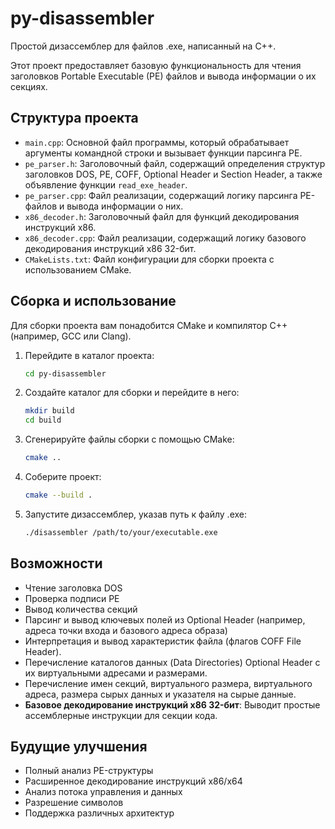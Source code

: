 # py-disassembler

Простой дизассемблер для файлов .exe, написанный на C++.

Этот проект предоставляет базовую функциональность для чтения заголовков Portable Executable (PE) файлов и вывода информации о их секциях.

## Структура проекта

*   `main.cpp`: Основной файл программы, который обрабатывает аргументы командной строки и вызывает функции парсинга PE.
*   `pe_parser.h`: Заголовочный файл, содержащий определения структур заголовков DOS, PE, COFF, Optional Header и Section Header, а также объявление функции `read_exe_header`.
*   `pe_parser.cpp`: Файл реализации, содержащий логику парсинга PE-файлов и вывода информации о них.
*   `x86_decoder.h`: Заголовочный файл для функций декодирования инструкций x86.
*   `x86_decoder.cpp`: Файл реализации, содержащий логику базового декодирования инструкций x86 32-бит.
*   `CMakeLists.txt`: Файл конфигурации для сборки проекта с использованием CMake.

## Сборка и использование

Для сборки проекта вам понадобится CMake и компилятор C++ (например, GCC или Clang).

1.  Перейдите в каталог проекта:
    ```bash
    cd py-disassembler
    ```
2.  Создайте каталог для сборки и перейдите в него:
    ```bash
    mkdir build
    cd build
    ```
3.  Сгенерируйте файлы сборки с помощью CMake:
    ```bash
    cmake ..
    ```
4.  Соберите проект:
    ```bash
    cmake --build .
    ```
5.  Запустите дизассемблер, указав путь к файлу .exe:
    ```bash
    ./disassembler /path/to/your/executable.exe
    ```

## Возможности

*   Чтение заголовка DOS
*   Проверка подписи PE
*   Вывод количества секций
*   Парсинг и вывод ключевых полей из Optional Header (например, адреса точки входа и базового адреса образа)
*   Интерпретация и вывод характеристик файла (флагов COFF File Header).
*   Перечисление каталогов данных (Data Directories) Optional Header с их виртуальными адресами и размерами.
*   Перечисление имен секций, виртуального размера, виртуального адреса, размера сырых данных и указателя на сырые данные.
*   **Базовое декодирование инструкций x86 32-бит**: Выводит простые ассемблерные инструкции для секции кода.

## Будущие улучшения

*   Полный анализ PE-структуры
*   Расширенное декодирование инструкций x86/x64
*   Анализ потока управления и данных
*   Разрешение символов
*   Поддержка различных архитектур